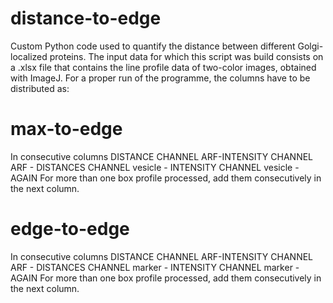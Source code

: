 # distance-to-edge
Custom Python code used to quantify the distance between different Golgi-localized proteins. 
The input data for which this script was build consists on a .xlsx file that contains the line profile data of two-color images, obtained with ImageJ. 
For a proper run of the programme, the columns have to be distributed as: 

# max-to-edge
In consecutive columns
DISTANCE CHANNEL ARF-INTENSITY CHANNEL ARF - DISTANCES CHANNEL vesicle - INTENSITY CHANNEL vesicle - AGAIN 
For more than one box profile processed, add them consecutively in the next column.

# edge-to-edge
In consecutive columns
DISTANCE CHANNEL ARF-INTENSITY CHANNEL ARF - DISTANCES CHANNEL marker - INTENSITY CHANNEL marker - AGAIN 
For more than one box profile processed, add them consecutively in the next column.


